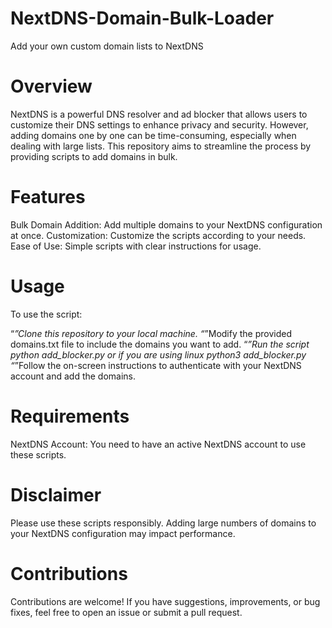# NextDNS-Domain-Bulk-Loader
Add your own custom domain lists to NextDNS

# Overview
NextDNS is a powerful DNS resolver and ad blocker that allows users to customize their DNS settings to enhance privacy and security. However, adding domains one by one can be time-consuming, especially when dealing with large lists. This repository aims to streamline the process by providing scripts to add domains in bulk.

# Features
Bulk Domain Addition: Add multiple domains to your NextDNS configuration at once.
Customization: Customize the scripts according to your needs.
Ease of Use: Simple scripts with clear instructions for usage.

# Usage
To use the script:

“*”Clone this repository to your local machine.
“*”Modify the provided domains.txt file to include the domains you want to add.
“*”Run the script python add_blocker.py or if you are using linux python3 add_blocker.py
“*”Follow the on-screen instructions to authenticate with your NextDNS account and add the domains.

# Requirements
NextDNS Account: You need to have an active NextDNS account to use these scripts.

# Disclaimer
Please use these scripts responsibly. Adding large numbers of domains to your NextDNS configuration may impact performance.

# Contributions
Contributions are welcome! If you have suggestions, improvements, or bug fixes, feel free to open an issue or submit a pull request.

